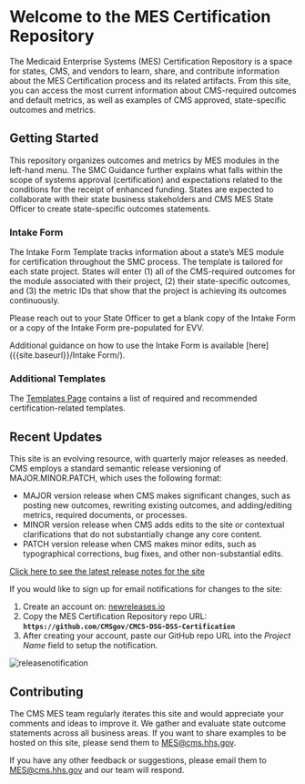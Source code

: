 # Welcome to the MES Certification Repository

The Medicaid Enterprise Systems (MES) Certification Repository is a space for states, CMS, and vendors to learn, share, and contribute information about the MES Certification process and its related artifacts. From this site, you can access the most current information about CMS-required outcomes and default metrics, as well as examples of CMS approved, state-specific outcomes and metrics.

## Getting Started

This repository organizes outcomes and metrics by MES modules in the left-hand menu. The SMC Guidance further explains what falls within the scope of systems approval (certification) and expectations related to the conditions for the receipt of enhanced funding. States are expected to collaborate with their state business stakeholders and CMS MES State Officer to create state-specific outcomes statements.

### Intake Form

The Intake Form Template tracks information about a state’s MES module for certification throughout the SMC process. The template is tailored for each state project.  States will enter (1) all of the CMS-required outcomes for the module associated with their project, (2) their state-specific outcomes, and (3) the metric IDs that show that the project is achieving its outcomes continuously.

Please reach out to your State Officer to get a blank copy of the Intake Form or a copy of the Intake Form pre-populated for EVV.

Additional guidance on how to use the Intake Form is available [here]({{site.baseurl}}/Intake Form/).

### Additional Templates

The [Templates Page]({{site.baseurl}}/Templates/) contains a list of required and recommended certification-related templates.

## Recent Updates

This site is an evolving resource, with quarterly major releases as needed. CMS employs a standard semantic release versioning of MAJOR.MINOR.PATCH, which uses the following format:

- MAJOR version release when CMS makes significant changes, such as posting new outcomes, rewriting existing outcomes, and adding/editing metrics, required documents, or processes.
- MINOR version release when CMS adds edits to the site or contextual clarifications that do not substantially change any core content.
- PATCH version release when CMS makes minor edits, such as typographical corrections, bug fixes, and other non-substantial edits.

[Click here to see the latest release notes for the site](https://github.com/CMSgov/CMCS-DSG-DSS-Certification/releases)

If you would like to sign up for email notifications for changes to the site: 
1. Create an account on: [newreleases.io](https://newreleases.io/)
2. Copy the MES Certification Repository repo URL: **`https://github.com/CMSgov/CMCS-DSG-DSS-Certification`** 
3. After creating your account, paste our GitHub repo URL into the _Project Name_ field to setup the notification.

![releasenotification](https://user-images.githubusercontent.com/34281281/169134714-cfe37ea4-0d30-428a-91cf-3cd6dfc11ab4.gif)

## Contributing
The CMS MES team regularly iterates this site and would appreciate your comments and ideas to improve it. We gather and evaluate state outcome statements across all business areas. If you want to share examples to be hosted on this site, please send them to <MES@cms.hhs.gov>. 

If you have any other feedback or suggestions, please email them to <MES@cms.hhs.gov> and our team will respond. 
